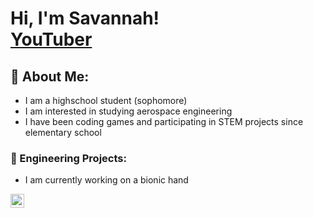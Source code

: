 <h1>Hi, I'm Savannah! <br/><a <a href="https://www.youtube.com/@savsofficial028">YouTuber</a></h1>

<h2>🦖 About Me:</h2>

- I am a highschool student (sophomore)
- I am interested in studying aerospace engineering
- I have been coding games and participating in STEM projects since elementary school

<h3>🚀 Engineering Projects:</h3>

- I am currently working on a bionic hand 


[<img align="left" alt="SavannahNelsen | YouTube" width="22px" src="https://cdn.jsdelivr.net/npm/simple-icons@v3/icons/youtube.svg" />][youtube]

[youtube]: https://www.youtube.com/@savsofficial028


<!--
**savsofficial/savsofficial** is a ✨ _special_ ✨ repository because its `README.md` (this file) appears on your GitHub profile.

